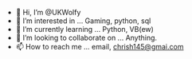 - 👋 Hi, I’m @UKWolfy
- 👀 I’m interested in ... Gaming, python, sql
- 🌱 I’m currently learning ... Python, VB(ew)
- 💞️ I’m looking to collaborate on ... Anything. 
- 📫 How to reach me ... email, chrish145@gmai.com

<!---
UKWolfy/UKWolfy is a ✨ special ✨ repository because its `README.md` (this file) appears on your GitHub profile.
You can click the Preview link to take a look at your changes.
--->
